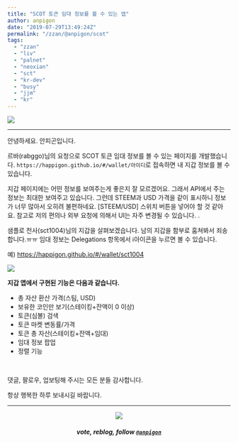```yaml
---
title: "SCOT 토큰 임대 정보를 볼 수 있는 앱"
author: anpigon
date: "2019-07-29T13:49:24Z"
permalink: "/zzan/@anpigon/scot"
tags:
  - "zzan"
  - "liv"
  - "palnet"
  - "neoxian"
  - "sct"
  - "kr-dev"
  - "busy"
  - "jjm"
  - "kr"
---
```

![](https://files.steempeak.com/file/steempeak/anpigon/KCD6nVmu-E18489E185B3E1848FE185B3E18485E185B5E186ABE18489E185A3E186BA202019-07-2920E1848BE185A9E18492E185AE2010.24.07.png)
***

안녕하세요. 안피곤입니다.

르바(rabggo)님의 요청으로 SCOT 토큰 임대 정보를 볼 수 있는 페이지를 개발했습니다. `https://happigon.github.io/#/wallet/아이디`로 접속하면 내 지갑 정보를 볼 수 있습니다. 

지갑 페이지에는 어떤 정보를 보여주는게 좋은지 잘 모르겠어요. 그래서 API에서 주는 정보는 최대한 보여주고 있습니다. 그런데 STEEM과 USD 가격을 같이 표시하니 정보가 너무 많아서 오히려 불편하네요. [STEEM/USD] 스위치 버튼을 넣어야 할 것 같아요. 참고로 저의 편의나 외부 요청에 의해서 UI는 자주 변경될 수 있습니다. .

샘플로 천사(sct1004)님의 지갑을 살펴보겠습니다. 남의 지갑을 함부로 훔쳐봐서 죄송합니다.ㅠㅠ 임대 정보는 Delegations 항목에서 ℹ️아이콘을 누르면 볼 수 있습니다.

예) https://happigon.github.io/#/wallet/sct1004

![](https://files.steempeak.com/file/steempeak/anpigon/kBrOYZcc-E18489E185B3E1848FE185B3E18485E185B5E186ABE18489E185A3E186BA202019-07-2920E1848BE185A9E18492E185AE2010.24.02.png)


**지갑 앱에서 구현된 기능은 다음과 같습니다.**

* 총 자산 환산 가격(스팀, USD)
* 보유한 코인만 보기(스테이킹+잔액이 0 이상)
* 토큰(심볼) 검색
* 토큰 마켓 변동률/가격
* 토큰 총 자산(스테이킹+잔액+임대)
* 임대 정보 팝업
* 정렬 기능

<br>

댓글, 팔로우, 업보팅해 주시는 모든 분들 감사합니다.

항상 행복한 하루 보내시길 바랍니다.

***

<center><img src='https://steemitimages.com/400x0/https://cdn.steemitimages.com/DQmQmWhMN6zNrLmKJRKhvSScEgWZmpb8zCeE2Gray1krbv6/BC054B6E-6F73-46D0-88E4-C88EB8167037.jpeg'><h5>vote, reblog, follow <code><a href='/@anpigon'>@anpigon</a></code></h5></center>